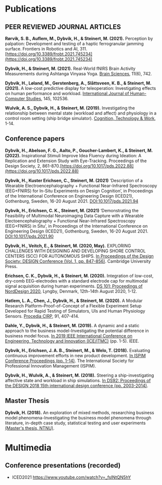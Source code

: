 # Publications

## PEER REVIEWED JOURNAL ARTICLES

**Rørvik, S. B., Auflem, M., Dybvik, H., & Steinert, M. (2021).** Perception by palpation: Development and testing of a haptic ferrogranular jamming surface. Frontiers in Robotics and AI, 311.[https://doi.org/10.3389/frobt.2021.745234](https://doi.org/10.3389/frobt.2021.745234)

**Dybvik, H., & Steinert, M. (2021).** Real-World fNIRS Brain Activity Measurements during Ashtanga Vinyasa Yoga. [Brain Sciences](https://doi.org/10.3390/brainsci11060742), 11(6), 742.

**Dybvik, H., Løland, M., Gerstenberg, A., Slåttsveen, K. B., & Steinert, M. (2021).** A low-cost predictive display for teleoperation: Investigating effects on human performance and workload. [International Journal of Human-Computer Studies](https://doi.org/10.1016/j.ijhcs.2020.102536), 145, 102536.

**Wulvik, A. S., Dybvik, H., & Steinert, M. (2019).** Investigating the relationship between mental state (workload and affect) and physiology in a control room setting (ship bridge simulator). [Cognition, Technology & Work](https://link.springer.com/article/10.1007/s10111-019-00553-8), 1-14.


## Conference papers

**Dybvik, H., Abelson, F. G., Aalto, P., Goucher-Lambert, K., & Steinert, M. (2022).** Inspirational Stimuli Improve Idea Fluency during Ideation: A Replication and Extension Study with Eye-Tracking. Proceedings of the Design Society, 2, 861-870.[https://doi.org/10.1017/pds.2022.88](https://doi.org/10.1017/pds.2022.88)

**Dybvik, H., Kuster Erichsen, C., Steinert, M. (2021)** ‘Description of a Wearable Electroencephalography + Functional Near-Infrared Spectroscopy (EEG+FNIRS) for In-Situ Experiments on Design Cognition’, in Proceedings of the International Conference on Engineering Design (ICED21), Gothenburg, Sweden, 16-20 August 2021. [DOI:10.1017/pds.2021.94](https://DOI:10.1017/pds.2021.94)

**Dybvik, H., Erichsen, C. K., Steinert, M. (2021)** ‘Demonstrating the Feasibility of Multimodal Neuroimaging Data Capture with a Wearable Electoencephalography + Functional Near-Infrared Spectroscopy (EEG+FNIRS) in Situ’, in Proceedings of the International Conference on Engineering Design (ICED21), Gothenburg, Sweden, 16-20 August 2021. [DOI:10.1017/pds.2021.90](https://DOI:10.1017/pds.2021.90)

**Dybvik, H., Veitch, E., & Steinert, M. (2020, May).** EXPLORING CHALLENGES WITH DESIGNING AND DEVELOPING SHORE CONTROL CENTERS (SCC) FOR AUTONOMOUS SHIPS. [In Proceedings of the Design Society: DESIGN Conference (Vol. 1, pp. 847-856)](https://doi.org/10.1017/dsd.2020.131). Cambridge University Press.

**Erichsen, C. K., Dybvik, H., & Steinert, M. (2020).** Integration of low-cost, dry-comb EEG-electrodes with a standard electrode cap for multimodal signal acquisition during human experiments. [DS 101: Proceedings of NordDesign 2020](https://doi.org/10.35199/NORDDESIGN2020.19), Lyngby, Denmark, 12th-14th August 2020, 1-12.

**Hatlem, L. A., Chen, J., Dybvik, H., & Steinert, M. (2020).** A Modular Research Platform–Proof-of-Concept of a Flexible Experiment Setup Developed for Rapid Testing of Simulators, UIs and Human Physiology Sensors. [Procedia CIRP](https://doi.org/10.1016/j.procir.2020.02.193), 91, 407-414.

**Dahle, Y., Dybvik, H., & Steinert, M. (2019).** A dynamic and a static approach to the business model-Investigating the potential difference in business model focus. [In 2019 IEEE International Conference on Engineering, Technology and Innovation (ICE/ITMC)](https://doi.org/10.1109/ICE.2019.8792598) (pp. 1-5). IEEE.

**Dybvik, H., Erichsen, J. A. B., Steinert, M., & Welo, T. (2018).** Evaluating continuous improvement efforts in new product development. [In ISPIM Conference Proceedings (pp. 1-14)](https://www.researchgate.net/profile/Henrikke-Dybvik/publication/329059241_Evaluating_Continuous_Improvement_Efforts_in_New_Product_Development/links/5bf3c9f6299bf1124fdfa337/Evaluating-Continuous-Improvement-Efforts-in-New-Product-Development.pdf). The International Society for Professional Innovation Management (ISPIM).

**Dybvik, H., Wulvik, A., & Steinert, M. (2018).** Steering a ship-investigating affective state and workload in ship simulations. [In DS92: Proceedings of the DESIGN 2018 15th international design conference (pp. 2003-2014)](https://doi.org/10.21278/idc.2018.0459).

## Master Thesis
**Dybvik, H. (2018).** An exploration of mixed methods, researching business model phenomena-Investigating the business model phenomena through literature, in-depth case study, statistical testing and user experiments [(Master's thesis, NTNU)](http://hdl.handle.net/11250/2573227).



# Multimedia

## Conference presentations (recorded)
- ICED2021 https://www.youtube.com/watch?v=_fsINtQN5hY
